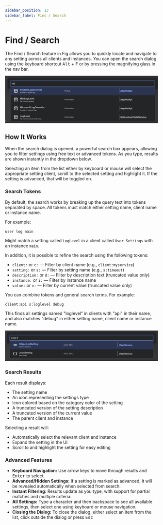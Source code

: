```yaml
---
sidebar_position: 13
sidebar_label: Find / Search
---
```


# Find / Search

The Find / Search feature in Fig allows you to quickly locate and navigate to any setting across all clients and instances. You can open the search dialog using the keyboard shortcut <kbd>Alt</kbd> + <kbd>F</kbd> or by pressing the magnifying glass in the nav bar.

![Find](../../static/img/find-basic.png)

## How It Works

When the search dialog is opened, a powerful search box appears, allowing you to filter settings using free text or advanced tokens. As you type, results are shown instantly in the dropdown below.

Selecting an item from the list either by keyboard or mouse will select the appropriate setting client, scroll to the selected setting and highlight it. If the setting is advanced, that will be toggled on.

### Search Tokens

By default, the search works by breaking up the query text into tokens separated by space. All tokens must match either setting name, client name or instance name.

For example:

```text
user log main
```

Might match a setting called `LogLevel` in a client called `User Settings` with an instance `main`.

In addition, it is possible to refine the search using the following tokens:

- `client:` or `c:` — Filter by client name (e.g., `client:myservice`)
- `setting:` or `s:` — Filter by setting name (e.g., `s:timeout`)
- `description:` or `d:` — Filter by description text (truncated value only)
- `instance:` or `i:` — Filter by instance name
- `value:` or `v:` — Filter by current value (truncated value only)

You can combine tokens and general search terms. For example:

```text
client:api s:loglevel debug
```

This finds all settings named "loglevel" in clients with "api" in their name, and also matches "debug" in either setting name, client name or instance name.

![Find Syntax](../../static/img/find-search-syntax.png)

### Search Results

Each result displays:

- The setting name
- An icon representing the settings type
- Icon colored based on the category color of the setting
- A truncated version of the setting description
- A truncated version of the current value
- The parent client and instance

Selecting a result will:

- Automatically select the relevant client and instance
- Expand the setting in the UI
- Scroll to and highlight the setting for easy editing

### Advanced Features

- **Keyboard Navigation:** Use arrow keys to move through results and <kbd>Enter</kbd> to select.
- **Advanced/Hidden Settings:** If a setting is marked as advanced, it will be revealed automatically when selected from search.
- **Instant Filtering:** Results update as you type, with support for partial matches and multiple criteria.
- **All Settings:** Type a character and then backspace to see all available settings, then select one using keyboard or mouse navigation.
- **Closing the Dialog:** To close the dialog, either select an item from the list, click outside the dialog or press <kbd>Esc</kbd>
